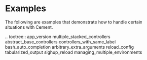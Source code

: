 Examples
==============================================================================

The following are examples that demonstrate how to handle certain situations
with Cement.

.. toctree::
   app_version
   multiple_stacked_controllers
   abstract_base_controllers
   controllers_with_same_label
   bash_auto_completion
   arbitrary_extra_arguments
   reload_config
   tabularized_output
   sighup_reload
   managing_multiple_environments
